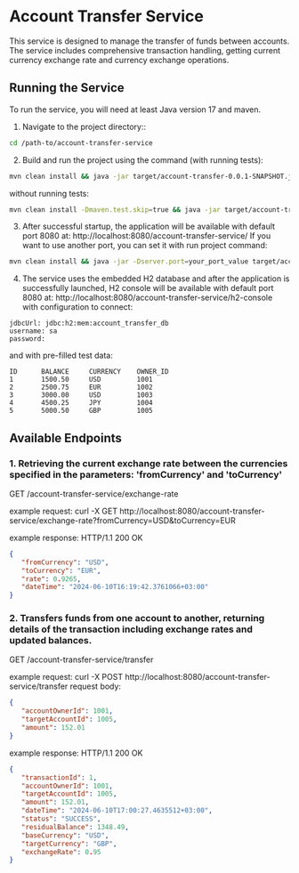 # Account Transfer Service

This service is designed to manage the transfer of funds between accounts.
The service includes comprehensive transaction handling, getting current currency exchange rate and
currency exchange operations.

## Running the Service

To run the service, you will need at least Java version 17 and maven.

1. Navigate to the project directory::
```bash
cd /path-to/account-transfer-service
```

2. Build and run the project using the command (with running tests):
```bash
mvn clean install && java -jar target/account-transfer-0.0.1-SNAPSHOT.jar
```

without running tests:
```bash
mvn clean install -Dmaven.test.skip=true && java -jar target/account-transfer-0.0.1-SNAPSHOT.jar
```

3. After successful startup, the application will be available with default port 8080 at: 
   http://localhost:8080/account-transfer-service/
   If you want to use another port, you can set it with run project command:
```bash
mvn clean install && java -jar -Dserver.port=your_port_value target/account-transfer-0.0.1-SNAPSHOT.jar
```

4. The service uses the embedded H2 database and after the application is successfully launched, H2 console will be 
   available with default port 8080 at: http://localhost:8080/account-transfer-service/h2-console
   with configuration to connect:
```text
jdbcUrl: jdbc:h2:mem:account_transfer_db
username: sa
password:
```

and with pre-filled test data:
```text
ID      BALANCE     CURRENCY    OWNER_ID  
1       1500.50     USD         1001
2       2500.75     EUR         1002
3       3000.00     USD         1003
4       4500.25     JPY         1004
5       5000.50     GBP         1005
```


## Available Endpoints

### 1. Retrieving the current exchange rate between the currencies specified in the parameters: 'fromCurrency' and 'toCurrency'

GET /account-transfer-service/exchange-rate

example request: curl -X GET http://localhost:8080/account-transfer-service/exchange-rate?fromCurrency=USD&toCurrency=EUR

example response:
HTTP/1.1 200 OK
```json
{
   "fromCurrency": "USD",
   "toCurrency": "EUR",
   "rate": 0.9265,
   "dateTime": "2024-06-10T16:19:42.3761066+03:00"
}
```

### 2.  Transfers funds from one account to another, returning details of the transaction including exchange rates and updated balances.

GET /account-transfer-service/transfer

example request: curl -X POST http://localhost:8080/account-transfer-service/transfer
request body:
```json
{
   "accountOwnerId": 1001,
   "targetAccountId": 1005,
   "amount": 152.01
}
```

example response:
HTTP/1.1 200 OK
```json
{
   "transactionId": 1,
   "accountOwnerId": 1001,
   "targetAccountId": 1005,
   "amount": 152.01,
   "dateTime": "2024-06-10T17:00:27.4635512+03:00",
   "status": "SUCCESS",
   "residualBalance": 1348.49,
   "baseCurrency": "USD",
   "targetCurrency": "GBP",
   "exchangeRate": 0.95
}
```

